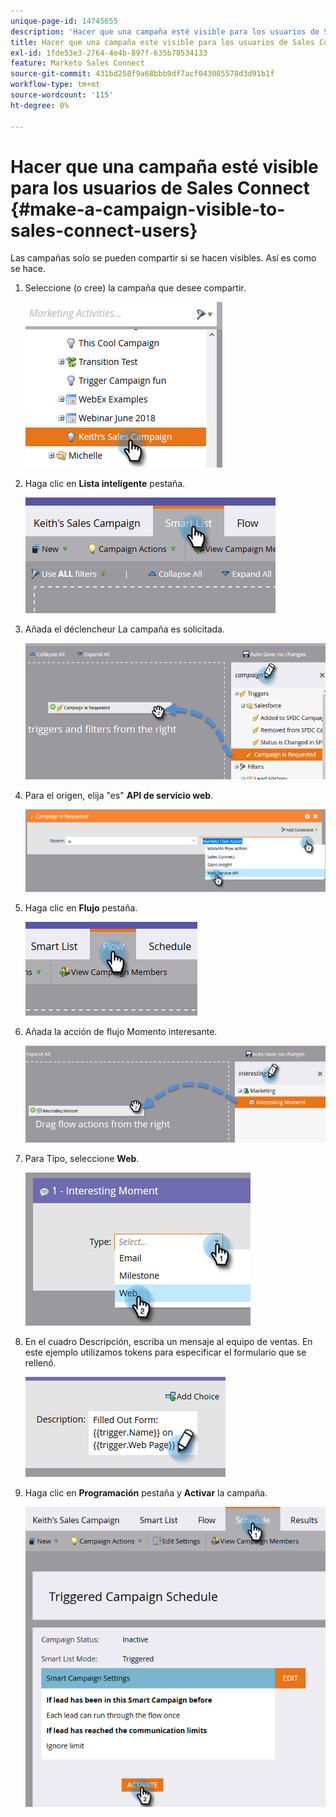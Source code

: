 ```yaml
---
unique-page-id: 14745655
description: 'Hacer que una campaña esté visible para los usuarios de Sales Connect: Documentos de Marketo: documentación del producto'
title: Hacer que una campaña esté visible para los usuarios de Sales Connect
exl-id: 1fde53e3-2764-4e4b-897f-635b78534133
feature: Marketo Sales Connect
source-git-commit: 431bd258f9a68bbb9df7acf043085578d3d91b1f
workflow-type: tm+mt
source-wordcount: '115'
ht-degree: 0%

---
```


# Hacer que una campaña esté visible para los usuarios de Sales Connect {#make-a-campaign-visible-to-sales-connect-users}

Las campañas solo se pueden compartir si se hacen visibles. Así es como se hace.

1. Seleccione (o cree) la campaña que desee compartir.

   ![](assets/one.png)

1. Haga clic en **Lista inteligente** pestaña.

   ![](assets/two.png)

1. Añada el déclencheur La campaña es solicitada.

   ![](assets/three.png)

1. Para el origen, elija &quot;es&quot; **API de servicio web**.

   ![](assets/4.png)

1. Haga clic en **Flujo** pestaña.

   ![](assets/five.png)

1. Añada la acción de flujo Momento interesante.

   ![](assets/six.png)

1. Para Tipo, seleccione **Web**.

   ![](assets/seven.png)

1. En el cuadro Descripción, escriba un mensaje al equipo de ventas. En este ejemplo utilizamos tokens para especificar el formulario que se rellenó.

   ![](assets/eight.png)

1. Haga clic en **Programación** pestaña y **Activar** la campaña.

   ![](assets/nine.png)
